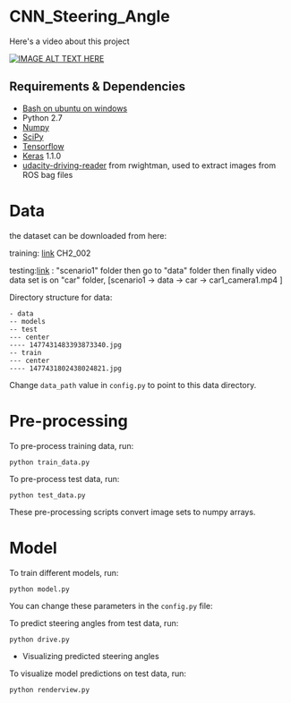 # CNN_Steering_Angle
Here's a video about this project

[![IMAGE ALT TEXT HERE](http://img.youtube.com/vi/v3rUuBi16rw/0.jpg)](https://www.youtube.com/watch?v=v3rUuBi16rw)

## Requirements & Dependencies
- [Bash on ubuntu on windows](https://www.howtogeek.com/249966/how-to-install-and-use-the-linux-bash-shell-on-windows-10/)
- Python 2.7
- [Numpy](http://www.numpy.org/)
- [SciPy](https://www.scipy.org/)
- [Tensorflow](https://www.tensorflow.org/get_started/os_setup)
- [Keras](https://keras.io/) 1.1.0
- [udacity-driving-reader](https://github.com/rwightman/udacity-driving-reader) from rwightman, used to extract images from ROS bag files



# Data

the dataset can be downloaded  from here: 

training: [link](https://github.com/udacity/self-driving-car/tree/master/datasets/CH2) CH2_002 


testing:[link](https://drive.google.com/drive/folders/0B5PcvDP2jMVSV3ZpTmFPdmdFUHc) : "scenario1" folder then go to "data" folder then finally video data set is on "car" folder, [scenario1 -> data -> car -> car1_camera1.mp4 ]

Directory structure for data:

```
- data
-- models
-- test
--- center
---- 1477431483393873340.jpg
-- train
--- center
---- 1477431802438024821.jpg 
```

Change `data_path` value in `config.py` to point to this data directory.

# Pre-processing


To pre-process training data, run:

```
python train_data.py
```

To pre-process test data, run:

```
python test_data.py
```

These pre-processing scripts convert image sets to numpy arrays.

# Model

To train different models, run:

```
python model.py
```

You can change these parameters in the `config.py` file:


To predict steering angles from test data, run:

```
python drive.py
```

* Visualizing predicted steering angles

To visualize model predictions on test data, run:

```
python renderview.py
```



